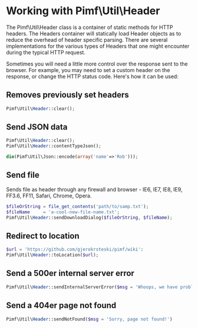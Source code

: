 # Working with Pimf\Util\Header

The Pimf\Util\Header class is a container of static methods for HTTP headers. The Headers container will statically load Header objects
as to reduce the overhead of header specific parsing. There are several implementations for the various types of Headers that one
might encounter during the typical HTTP request.

Sometimes you will need a little more control over the response sent to the browser. For example, you may need to set a custom header
on the response, or change the HTTP status code. Here's how it can be used:

## Removes previously set headers

```php
Pimf\Util\Header::clear();
```

## Send JSON data

```php
Pimf\Util\Header::clear();
Pimf\Util\Header::contentTypeJson();

die(Pimf\Util\Json::encode(array('name'=>'Rob')));
```

##  Send file

Sends file as header through any firewall and browser - IE6, IE7, IE8, IE9, FF3.6, FF11, Safari, Chrome, Opera.

```php
$fileOrString = file_get_contents('path/to/samp.txt');
$fileName     = 'a-cool-new-file-name.txt';
Pimf\Util\Header::sendDownloadDialog($fileOrString, $fileName);
```

## Redirect to location

```php
$url = 'https://github.com/gjerokrsteski/pimf/wiki':
Pimf\Util\Header::toLocation($url);
```

## Send a 500er internal server error

```php
Pimf\Util\Header::sendInternalServerError($msg = 'Whoops, we have problem!')
```

## Send a 404er page not found

```php
Pimf\Util\Header::sendNotFound($msg = 'Sorry, page not found!')
```

